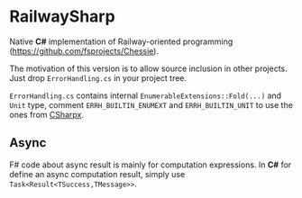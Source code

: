 # RailwaySharp
Native **C#** implementation of Railway-oriented programming (https://github.com/fsprojects/Chessie).

The motivation of this version is to allow source inclusion in other projects. Just drop `ErrorHandling.cs` in your project tree.

`ErrorHandling.cs` contains internal `EnumerableExtensions::Fold(...)` and `Unit` type, comment `ERRH_BUILTIN_ENUMEXT` and `ERRH_BUILTIN_UNIT` to use the ones from [CSharpx](https://github.com/gsscoder/CSharpx).

## Async
F# code about async result is mainly for computation expressions. In **C#** for define an async computation result, simply use `Task<Result<TSuccess,TMessage>>`. 
